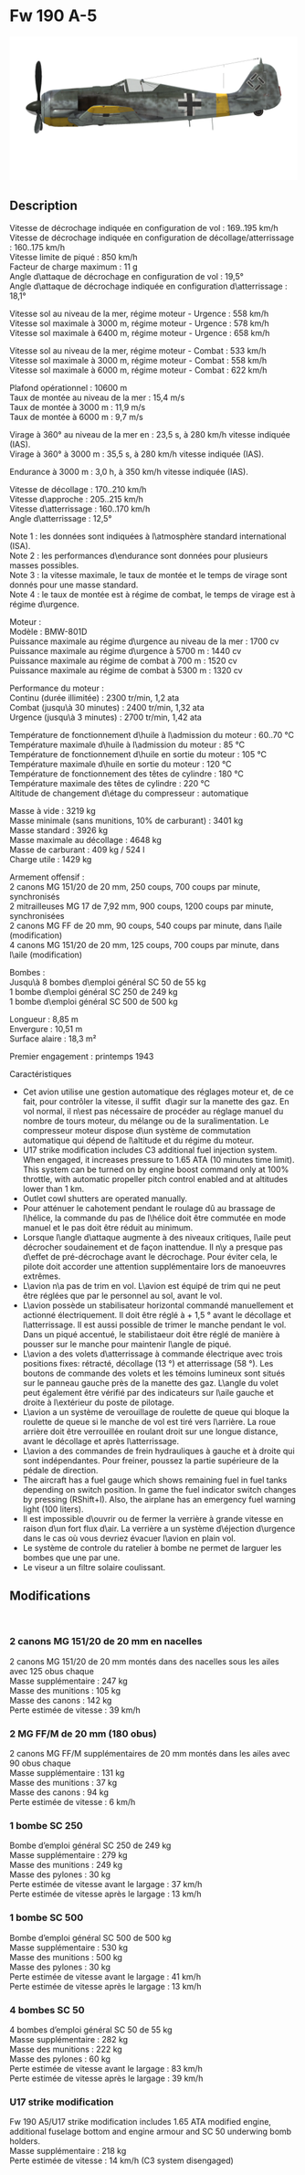 # Fw 190 A-5  
  
![fw190a5](../images/fw190a5.png)  
  
## Description  
  
Vitesse de décrochage indiquée en configuration de vol : 169..195 km/h  
Vitesse de décrochage indiquée en configuration de décollage/atterrissage : 160..175 km/h  
Vitesse limite de piqué : 850 km/h  
Facteur de charge maximum : 11 g  
Angle d\attaque de décrochage en configuration de vol : 19,5°  
Angle d\attaque de décrochage indiquée en configuration d\atterrissage : 18,1°  
  
Vitesse sol au niveau de la mer, régime moteur - Urgence : 558 km/h  
Vitesse sol maximale à 3000 m, régime moteur - Urgence : 578 km/h  
Vitesse sol maximale à 6400 m, régime moteur - Urgence : 658 km/h  
  
Vitesse sol au niveau de la mer, régime moteur - Combat : 533 km/h  
Vitesse sol maximale à 3000 m, régime moteur - Combat : 558 km/h  
Vitesse sol maximale à 6000 m, régime moteur - Combat : 622 km/h  
  
Plafond opérationnel : 10600 m  
Taux de montée au niveau de la mer : 15,4 m/s  
Taux de montée à 3000 m : 11,9 m/s  
Taux de montée à 6000 m : 9,7 m/s  
  
Virage à 360° au niveau de la mer en : 23,5 s, à 280 km/h vitesse indiquée (IAS).  
Virage à 360° à 3000 m : 35,5 s, à 280 km/h vitesse indiquée (IAS).  
  
Endurance à 3000 m : 3,0 h, à 350 km/h vitesse indiquée (IAS).  
  
Vitesse de décollage : 170..210 km/h  
Vitesse d\approche : 205..215 km/h  
Vitesse d\atterrissage : 160..170 km/h  
Angle d\atterrissage : 12,5°  
  
Note 1 : les données sont indiquées à l\atmosphère standard international (ISA).  
Note 2 : les performances d\endurance sont données pour plusieurs masses possibles.  
Note 3 : la vitesse maximale, le taux de montée et le temps de virage sont donnés pour une masse standard.  
Note 4 : le taux de montée est à régime de combat, le temps de virage est à régime d\urgence.  
  
Moteur :  
Modèle : BMW-801D  
Puissance maximale au régime d\urgence au niveau de la mer : 1700 cv  
Puissance maximale au régime d\urgence à 5700 m : 1440 cv  
Puissance maximale au régime de combat à 700 m : 1520 cv  
Puissance maximale au régime de combat à 5300 m : 1320 cv  
  
Performance du moteur :  
Continu (durée illimitée) : 2300 tr/min, 1,2 ata  
Combat (jusqu\à 30 minutes) : 2400 tr/min, 1,32 ata  
Urgence (jusqu\à 3 minutes) : 2700 tr/min, 1,42 ata  
  
Température de fonctionnement d\huile à l\admission du moteur : 60..70 °C  
Température maximale d\huile à l\admission du moteur : 85 °C  
Température de fonctionnement d\huile en sortie du moteur : 105 °C  
Température maximale d\huile en sortie du moteur : 120 °C  
Température de fonctionnement des têtes de cylindre : 180 °C  
Température maximale des têtes de cylindre : 220 °C  
Altitude de changement d\étage du compresseur : automatique  
  
Masse à vide : 3219 kg  
Masse minimale (sans munitions, 10% de carburant) : 3401 kg  
Masse standard : 3926 kg  
Masse maximale au décollage : 4648 kg  
Masse de carburant : 409 kg / 524 l  
Charge utile : 1429 kg  
  
Armement offensif :  
2 canons MG 151/20 de 20 mm, 250 coups, 700 coups par minute, synchronisés  
2 mitrailleuses MG 17 de 7,92 mm, 900 coups, 1200 coups par minute, synchronisées  
2 canons MG FF de 20 mm, 90 coups, 540 coups par minute, dans l\aile (modification)  
4 canons MG 151/20 de 20 mm, 125 coups, 700 coups par minute, dans l\aile (modification)  
  
Bombes :  
Jusqu\à 8 bombes d\emploi général SC 50 de 55 kg  
1 bombe d\emploi général SC 250 de 249 kg  
1 bombe d\emploi général SC 500 de 500 kg  
  
Longueur : 8,85 m  
Envergure : 10,51 m  
Surface alaire : 18,3 m²  
  
Premier engagement : printemps 1943  
  
Caractéristiques  
- Cet avion utilise une gestion automatique des réglages moteur et, de ce fait, pour contrôler la vitesse, il suffit  d\agir sur la manette des gaz. En vol normal, il n\est pas nécessaire de procéder au réglage manuel du nombre de tours moteur, du mélange ou de la suralimentation. Le compresseur moteur dispose d\un système de commutation automatique qui dépend de l\altitude et du régime du moteur.  
- U17 strike modification includes C3 additional fuel injection system. When engaged, it increases pressure to 1.65 ATA (10 minutes time limit). This system can be turned on by engine boost command only at 100% throttle, with automatic propeller pitch control enabled and at altitudes lower than 1 km.  
- Outlet cowl shutters are operated manually.  
- Pour atténuer le cahotement pendant le roulage dû au brassage de l\hélice, la commande du pas de l\hélice doit être commutée en mode manuel et le pas doit être réduit au minimum.  
- Lorsque l\angle d\attaque augmente à des niveaux critiques, l\aile peut décrocher soudainement et de façon inattendue. Il n\y a presque pas d\effet de pré-décrochage avant le décrochage. Pour éviter cela, le pilote doit accorder une attention supplémentaire lors de manoeuvres extrêmes.  
- L\avion n\a pas de trim en vol. L\avion est équipé de trim qui ne peut être réglées que par le personnel au sol, avant le vol.  
- L\avion possède un stabilisateur horizontal commandé manuellement et actionné électriquement. Il doit être réglé à + 1,5 ° avant le décollage et l\atterrissage. Il est aussi possible de trimer le manche pendant le vol. Dans un piqué accentué, le stabilistaeur doit être réglé de manière à pousser sur le manche pour maintenir l\angle de piqué.  
- L\avion a des volets d\atterrissage à commande électrique avec trois positions fixes: rétracté, décollage (13 °) et atterrissage (58 °). Les boutons de commande des volets et les témoins lumineux sont situés sur le panneau gauche près de la manette des gaz. L\angle du volet peut également être vérifié par des indicateurs sur l\aile gauche et droite à l\extérieur du poste de pilotage.  
- L\avion a un système de verouillage de roulette de queue qui bloque la roulette de queue si le manche de vol est tiré vers l\arrière. La roue arrière doit être verrouillée en roulant droit sur une longue distance, avant le décollage et après l\atterrissage.  
- L\avion a des commandes de frein hydrauliques à gauche et à droite qui sont indépendantes. Pour freiner, poussez la partie supérieure de la pédale de direction.  
- The aircraft has a fuel gauge which shows remaining fuel in fuel tanks depending on switch position. In game the fuel indicator switch changes by pressing (RShift+I). Also, the airplane has an emergency fuel warning light (100 liters).  
- Il est impossible d\ouvrir ou de fermer la verrière à grande vitesse en raison d\un fort flux d\air. La verrière a un système d\éjection d\urgence dans le cas où vous devriez évacuer l\avion en plain vol.  
- Le système de controle du ratelier à bombe ne permet de larguer les bombes que une par une.  
- Le viseur a un filtre solaire coulissant.  
  
## Modifications  
  ﻿
  
  
### 2 canons MG 151/20 de 20 mm en nacelles  
  
2 canons MG 151/20 de 20 mm montés dans des nacelles sous les ailes avec 125 obus chaque  
Masse supplémentaire : 247 kg  
Masse des munitions : 105 kg  
Masse des canons : 142 kg  
Perte estimée de vitesse : 39 km/h  ﻿
  
  
### 2 MG FF/M de 20 mm (180 obus)  
  
2 canons MG FF/M supplémentaires de 20 mm montés dans les ailes avec 90 obus chaque  
Masse supplémentaire : 131 kg  
Masse des munitions : 37 kg  
Masse des canons : 94 kg  
Perte estimée de vitesse : 6 km/h  ﻿
  
  
### 1 bombe SC 250  
  
Bombe d’emploi général SC 250 de 249 kg  
Masse supplémentaire : 279 kg  
Masse des munitions : 249 kg  
Masse des pylones : 30 kg  
Perte estimée de vitesse avant le largage : 37 km/h  
Perte estimée de vitesse après le largage : 13 km/h  ﻿
  
  
### 1 bombe SC 500  
  
Bombe d’emploi général SC 500 de 500 kg  
Masse supplémentaire : 530 kg  
Masse des munitions : 500 kg  
Masse des pylones : 30 kg  
Perte estimée de vitesse avant le largage : 41 km/h  
Perte estimée de vitesse après le largage : 13 km/h  ﻿
  
  
### 4 bombes SC 50  
  
4 bombes d’emploi général SC 50 de 55 kg  
Masse supplémentaire : 282 kg  
Masse des munitions : 222 kg  
Masse des pylones : 60 kg  
Perte estimée de vitesse avant le largage : 83 km/h  
Perte estimée de vitesse après le largage : 39 km/h  ﻿
  
  
### U17 strike modification  
  
Fw 190 A5/U17 strike modification includes 1.65 ATA modified engine, additional fuselage bottom and engine armour and SC 50 underwing bomb holders.  
Masse supplémentaire : 218 kg  
Perte estimée de vitesse : 14 km/h (C3 system disengaged)  